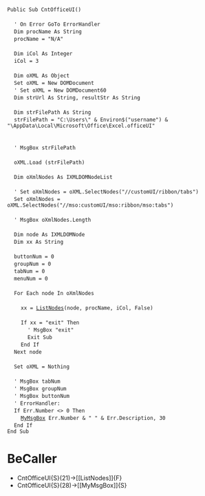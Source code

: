 &nbsp;  &nbsp;  &nbsp;  &nbsp;  
`Public Sub CntOfficeUI()`  
&nbsp;  &nbsp;  &nbsp;  &nbsp;  
&nbsp;&nbsp;&nbsp;&nbsp;`' On Error GoTo ErrorHandler`  
&nbsp;&nbsp;&nbsp;&nbsp;`Dim procName As String`  
&nbsp;&nbsp;&nbsp;&nbsp;`procName = "N/A"`  
&nbsp;  &nbsp;  &nbsp;  &nbsp;  
&nbsp;&nbsp;&nbsp;&nbsp;`Dim iCol As Integer`  
&nbsp;&nbsp;&nbsp;&nbsp;`iCol = 3`  
&nbsp;  &nbsp;  &nbsp;  &nbsp;  
&nbsp;&nbsp;&nbsp;&nbsp;`Dim oXML As Object`  
&nbsp;&nbsp;&nbsp;&nbsp;`Set oXML = New DOMDocument`  
&nbsp;&nbsp;&nbsp;&nbsp;`' Set oXML = New DOMDocument60`  
&nbsp;&nbsp;&nbsp;&nbsp;`Dim strUrl As String, resultStr As String`  
&nbsp;  &nbsp;  &nbsp;  &nbsp;  
&nbsp;&nbsp;&nbsp;&nbsp;`Dim strFilePath As String`  
&nbsp;&nbsp;&nbsp;&nbsp;`strFilePath = "C:\Users\" & Environ$("username") & "\AppData\Local\Microsoft\Office\Excel.officeUI"`  
&nbsp;  &nbsp;  &nbsp;  &nbsp;  
&nbsp;  &nbsp;  &nbsp;  &nbsp;  
&nbsp;&nbsp;&nbsp;&nbsp;`' MsgBox strFilePath`  
&nbsp;  &nbsp;  &nbsp;  &nbsp;  
&nbsp;&nbsp;&nbsp;&nbsp;`oXML.Load (strFilePath)`  
&nbsp;  &nbsp;  &nbsp;  &nbsp;  
&nbsp;&nbsp;&nbsp;&nbsp;`Dim oXmlNodes As IXMLDOMNodeList`  
&nbsp;  &nbsp;  &nbsp;  &nbsp;  
&nbsp;&nbsp;&nbsp;&nbsp;`' Set oXmlNodes = oXML.SelectNodes("//customUI/ribbon/tabs")`  
&nbsp;&nbsp;&nbsp;&nbsp;`Set oXmlNodes = oXML.SelectNodes("//mso:customUI/mso:ribbon/mso:tabs")`  
&nbsp;  &nbsp;  &nbsp;  &nbsp;  
&nbsp;&nbsp;&nbsp;&nbsp;`' MsgBox oXmlNodes.Length`  
&nbsp;  &nbsp;  &nbsp;  &nbsp;  
&nbsp;&nbsp;&nbsp;&nbsp;`Dim node As IXMLDOMNode`  
&nbsp;&nbsp;&nbsp;&nbsp;`Dim xx As String`  
&nbsp;  &nbsp;  &nbsp;  &nbsp;  
&nbsp;&nbsp;&nbsp;&nbsp;`buttonNum = 0`  
&nbsp;&nbsp;&nbsp;&nbsp;`groupNum = 0`  
&nbsp;&nbsp;&nbsp;&nbsp;`tabNum = 0`  
&nbsp;&nbsp;&nbsp;&nbsp;`menuNum = 0`  
&nbsp;  &nbsp;  &nbsp;  &nbsp;  
&nbsp;&nbsp;&nbsp;&nbsp;`For Each node In oXmlNodes`  
&nbsp;  &nbsp;  &nbsp;  &nbsp;  
&nbsp;&nbsp;&nbsp;&nbsp;&nbsp;&nbsp;&nbsp;&nbsp;`xx = `[`ListNodes`](ListNodes)`(node, procName, iCol, False)`  
&nbsp;  &nbsp;  &nbsp;  &nbsp;  
&nbsp;&nbsp;&nbsp;&nbsp;&nbsp;&nbsp;&nbsp;&nbsp;`If xx = "exit" Then`  
&nbsp;&nbsp;&nbsp;&nbsp;&nbsp;&nbsp;&nbsp;&nbsp;&nbsp;&nbsp;&nbsp;&nbsp;`' MsgBox "exit"`  
&nbsp;&nbsp;&nbsp;&nbsp;&nbsp;&nbsp;&nbsp;&nbsp;&nbsp;&nbsp;&nbsp;&nbsp;`Exit Sub`  
&nbsp;&nbsp;&nbsp;&nbsp;&nbsp;&nbsp;&nbsp;&nbsp;`End If`  
&nbsp;&nbsp;&nbsp;&nbsp;`Next node`  
&nbsp;  &nbsp;  &nbsp;  &nbsp;  
&nbsp;&nbsp;&nbsp;&nbsp;`Set oXML = Nothing`  
&nbsp;  &nbsp;  &nbsp;  &nbsp;  
&nbsp;&nbsp;&nbsp;&nbsp;`' MsgBox tabNum`  
&nbsp;&nbsp;&nbsp;&nbsp;`' MsgBox groupNum`  
&nbsp;&nbsp;&nbsp;&nbsp;`' MsgBox buttonNum`  
&nbsp;&nbsp;&nbsp;&nbsp;`' ErrorHandler:`  
&nbsp;&nbsp;&nbsp;&nbsp;`If Err.Number <> 0 Then`  
&nbsp;&nbsp;&nbsp;&nbsp;&nbsp;&nbsp;&nbsp;&nbsp;[`MyMsgBox`](MyMsgBox)` Err.Number & " " & Err.Description, 30`  
&nbsp;&nbsp;&nbsp;&nbsp;`End If`  
`End Sub`  


# BeCaller
- CntOfficeUI{S}(21)->[[ListNodes]]{F}
- CntOfficeUI{S}(28)->[[MyMsgBox]]{S}

